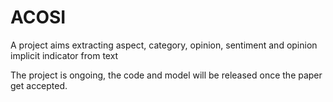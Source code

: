 # ACOSI
A project aims extracting aspect, category, opinion, sentiment and opinion implicit indicator from text 

The project is ongoing, the code and model will be released once the paper get accepted.
